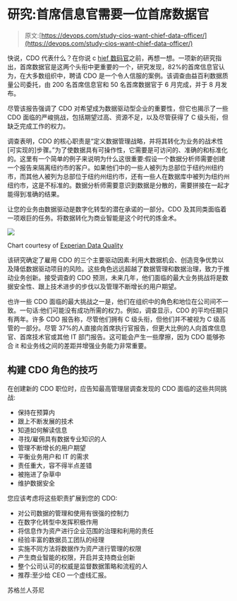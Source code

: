 # 研究:首席信息官需要一位首席数据官

> 原文:[https://devops.com/study-cios-want-chief-data-officer/](https://devops.com/study-cios-want-chief-data-officer/)

快说，CDO 代表什么？在你说 c [hief 数码官](https://devops.com/survey-cios-driving-digital-transformation/)之前，再想一想。一项新的研究指出，首席数据官是这两个头衔中更重要的一个，研究发现，82%的首席信息官认为，在大多数组织中，聘请 CDO 是一个令人信服的案例。该调查由益百利数据质量公司委托，由 200 名首席信息官和 50 名首席数据官于 6 月完成，并于 8 月发布。

尽管该报告强调了 CDO 对希望成为数据驱动型企业的重要性，但它也揭示了一些 CDO 面临的严峻挑战，包括期望过高、资源不足，以及尽管获得了 C 级头衔，但缺乏完成工作的权力。

调查表明，CDO 的核心职责是“定义数据管理战略，并将其转化为业务的战术性[可实现的]步骤。”为了使数据具有可操作性，它需要是可访问的、准确的和标准化的。这里有一个简单的例子来说明为什么这很重要:假设一个数据分析师需要创建一个报告来隔离纽约市的客户。如果他们中的一些人被列为总部位于纽约州纽约市，而其他人被列为总部位于纽约州纽约市，还有一些人在数据库中被列为纽约州纽约市，这是不标准的。数据分析师需要意识到数据是分散的，需要拼接在一起才能得到准确的结果。

让您的业务由数据驱动是数字化转型的潜在承诺的一部分。CDO 及其同类面临着一项艰巨的任务。将数据转化为商业智能是这个时代的炼金术。

![](../Images/24aae67de26646b57a705b456e536a4a.png)

Chart courtesy of [Experian Data Quality](https://www.experian.com/innovation/thought-leadership/chief-data-officer-report.jsp)

该研究确定了雇用 CDO 的三个主要驱动因素:利用大数据机会、创造竞争优势以及降低数据驱动项目的风险。这些角色远远超越了数据管理和数据治理，致力于推动业务创新。接受调查的 CDO 预测，未来几年，他们面临的最大业务挑战将是数据安全性、跟上技术进步的步伐以及管理不断增长的用户期望。

也许一些 CDO 面临的最大挑战之一是，他们在组织中的角色和地位在公司间不一致。一句话:他们可能没有成功所需的权力。例如，调查显示，CDO 的平均任期只有两年。许多 CDO 报告称，尽管他们拥有 C 级头衔，但他们并不被视为 C 级高管的一部分。尽管 37%的人直接向首席执行官报告，但更大比例的人向首席信息官、首席技术官或其他 IT 部门报告。这可能会产生一些摩擦，因为 CDO 能够弥合 it 和业务线之间的差距并增强业务能力非常重要。

## **构建 CDO 角色的技巧**

在创建新的 CDO 职位时，应告知最高管理层调查发现的 CDO 面临的这些共同挑战:

*   保持在预算内
*   跟上不断发展的技术
*   知道如何解读信息
*   寻找/雇佣具有数据专业知识的人
*   管理不断增长的用户期望
*   平衡业务用户和 IT 的需求
*   责任重大，容不得半点差错
*   被拖进了杂草中
*   维护数据安全

您应该考虑将这些职责扩展到您的 CDO:

*   对公司数据的管理和使用有很强的控制力
*   在数字化转型中发挥积极作用
*   将信息作为资产进行企业范围的治理和利用的责任
*   经验丰富的数据员工团队的经理
*   实施不同方法将数据作为资产进行管理的权限
*   产生商业智能的权限，开启并支持商业创新
*   整个公司认可的权威是监督数据策略和流程的人
*   推荐:至少给 CEO 一个虚线汇报。

苏格兰人芬尼